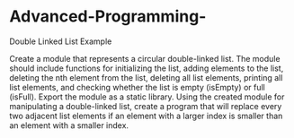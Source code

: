 # Advanced-Programming-
Double Linked List Example

Create a module that represents a circular double-linked list. The module should include functions for initializing the list, adding elements to the list, deleting the nth element from the list, deleting all list elements, printing all list elements, and checking whether the list is empty (isEmpty) or full (isFull). Export the module as a static library. Using the created module for manipulating a double-linked list, create a program that will replace every two adjacent list elements if an element with a larger index is smaller than an element with a smaller index.
